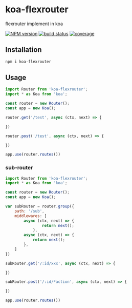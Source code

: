 # koa-flexrouter

flexrouter implement in koa

[![NPM version][npm-image]][npm-url]
[![build status][travis-image]][travis-url]
[![coverage][coverage-image]][coverage-url]

[npm-image]: https://img.shields.io/npm/v/koa-flexrouter.svg?style=flat-square
[npm-url]: https://npmjs.org/package/koa-flexrouter
[travis-image]: https://travis-ci.org/yviscool/koa-flexrouter.svg?branch=master
[travis-url]: https://travis-ci.org/yviscool/koa-flexrouter
[coverage-url]: https://coveralls.io/github/yviscool/koa-flexrouter
[coverage-image]: https://coveralls.io/repos/github/yviscool/koa-flexrouter/badge.svg

## Installation

```sh
npm i koa-flexrouter
```

## Usage

```js
import Router from 'koa-flexrouter';
import * as Koa from 'koa';

const router = new Router();
const app = new Koa();

router.get('/test', async (ctx, next) => {

})

router.post('/test', async (ctx, next) => {

})

app.use(router.routes())
```

### sub-router

```js
import Router from 'koa-flexrouter';
import * as Koa from 'koa';

const router = new Router();
const app = new Koa();

var subRouter = router.group({
    path: '/sub',
    middlewares: [
        async (ctx, next) => {
                return next();
            },
        async (ctx, next) => {
            return next();
        },
    ]
})

subRouter.get('/:id/xxx', async (ctx, next) => {

})

subRouter.post('/:id/*action', async (ctx, next) => {

})

app.use(router.routes())
```

